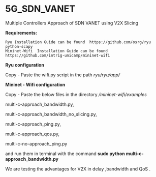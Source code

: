 # 5G_SDN_VANET

Multiple Controllers Approach of SDN VANET using V2X Slicing 

 **Requirements:**

    Ryu Installation Guide can be found  https://github.com/osrg/ryu
    python-scapy
    Mininet-Wifi  Installation Guide can be found https://github.com/intrig-unicamp/mininet-wifi
    
 **Ryu configuration**
 
 Copy - Paste the wifi.py script in the path *ryu/ryu/app/*


 **Mininet - Wifi configuration**

Copy - Paste the below files in the directory */mininet-wifi/examples*
 
  multi-c-approach_bandwidth.py,
  
  multi-c-approach_bandwidth_no_slicing.py,
  
  multi-c-approach_ping.py,
  
  multi-c-approach_qos.py,
  
  multi-c-no-approach_ping.py
 
 and run them in terminal with the command **sudo python multi-c-approach_bandwidth.py**
 
 

We are testing the advantages for V2X in delay ,bandwidth and QoS .
    
    
    
    
